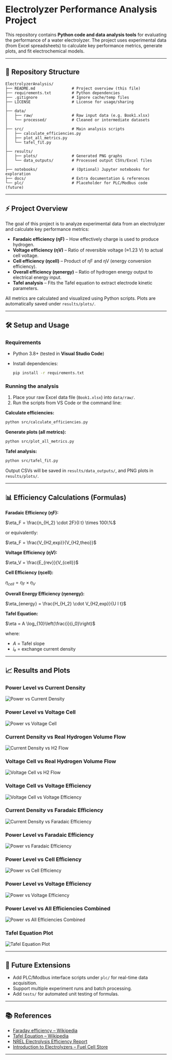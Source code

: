 # Electrolyzer Performance Analysis Project

This repository contains **Python code and data analysis tools** for evaluating the performance of a water electrolyzer. The project uses experimental data (from Excel spreadsheets) to calculate key performance metrics, generate plots, and fit electrochemical models.

---

## 📂 Repository Structure

```
ElectrolyzerAnalysis/
├── README.md                # Project overview (this file)
├── requirements.txt         # Python dependencies
├── .gitignore               # Ignore cache/temp files
├── LICENSE                  # License for usage/sharing
│
├── data/
│   ├── raw/                 # Raw input data (e.g. Book1.xlsx)
│   └── processed/           # Cleaned or intermediate datasets
│
├── src/                     # Main analysis scripts
│   ├── calculate_efficiencies.py
│   ├── plot_all_metrics.py
│   └── tafel_fit.py
│
├── results/
│   ├── plots/               # Generated PNG graphs
│   └── data_outputs/        # Processed output CSVs/Excel files
│
├── notebooks/               # (Optional) Jupyter notebooks for exploration
├── docs/                    # Extra documentation & references
└── plc/                     # Placeholder for PLC/Modbus code (future)
```

---

## ⚡ Project Overview

The goal of this project is to analyze experimental data from an electrolyzer and calculate key performance metrics:

* **Faradaic efficiency (ηF)** – How effectively charge is used to produce hydrogen.
* **Voltage efficiency (ηV)** – Ratio of reversible voltage (≈1.23 V) to actual cell voltage.
* **Cell efficiency (ηcell)** – Product of ηF and ηV (energy conversion efficiency).
* **Overall efficiency (ηenergy)** – Ratio of hydrogen energy output to electrical energy input.
* **Tafel analysis** – Fits the Tafel equation to extract electrode kinetic parameters.

All metrics are calculated and visualized using Python scripts. Plots are automatically saved under `results/plots/`.

---

## 🛠️ Setup and Usage

### Requirements

* Python 3.8+ (tested in **Visual Studio Code**)
* Install dependencies:

  ```bash
  pip install -r requirements.txt
  ```

### Running the analysis

1. Place your raw Excel data file (`Book1.xlsx`) into `data/raw/`.
2. Run the scripts from VS Code or the command line:

**Calculate efficiencies:**

```bash
python src/calculate_efficiencies.py
```

**Generate plots (all metrics):**

```bash
python src/plot_all_metrics.py
```

**Tafel analysis:**

```bash
python src/tafel_fit.py
```

Output CSVs will be saved in `results/data_outputs/`, and PNG plots in `results/plots/`.

---

## 📊 Efficiency Calculations (Formulas)

**Faradaic Efficiency (ηF):**

$\eta_F = \frac{n_{H_2} \cdot 2F}{I t} \times 100\%$

or equivalently:

$\eta_F = \frac{V_{H2,exp}}{V_{H2,theo}}$

**Voltage Efficiency (ηV):**

$\eta_V = \frac{E_{rev}}{V_{cell}}$

**Cell Efficiency (ηcell):**

$\eta_{cell} = \eta_F \times \eta_V$

**Overall Energy Efficiency (ηenergy):**

$\eta_{energy} = \frac{H_{H_2} \cdot V_{H2,exp}}{U I t}$

**Tafel Equation:**

$\eta = A \log_{10}\left(\frac{i}{i_0}\right)$

where:

* *A* = Tafel slope
* *i₀* = exchange current density

---

## 📈 Results and Plots

### Power Level vs Current Density

![Power vs Current Density](results/plots/power_vs_current_density.png)

### Power Level vs Voltage Cell

![Power vs Voltage Cell](results/plots/power_vs_voltage_cell.png)

### Current Density vs Real Hydrogen Volume Flow

![Current Density vs H2 Flow](results/plots/current_density_vs_h2_flow.png)

### Voltage Cell vs Real Hydrogen Volume Flow

![Voltage Cell vs H2 Flow](results/plots/voltage_cell_vs_h2_flow.png)

### Voltage Cell vs Voltage Efficiency

![Voltage Cell vs Voltage Efficiency](results/plots/voltage_cell_vs_voltage_eff.png)

### Current Density vs Faradaic Efficiency

![Current Density vs Faradaic Efficiency](results/plots/current_density_vs_faraday_eff.png)

### Power Level vs Faradaic Efficiency

![Power vs Faradaic Efficiency](results/plots/power_vs_faraday_eff.png)

### Power Level vs Cell Efficiency

![Power vs Cell Efficiency](results/plots/power_vs_cell_eff.png)

### Power Level vs Voltage Efficiency

![Power vs Voltage Efficiency](results/plots/power_vs_voltage_eff.png)

### Power Level vs All Efficiencies Combined

![Power vs All Efficiencies Combined](results/plots/power_vs_all_eff.png)

### Tafel Equation Plot

![Tafel Equation Plot](results/plots/tafel_plot.png)

---

## 🔮 Future Extensions

* Add PLC/Modbus interface scripts under `plc/` for real-time data acquisition.
* Support multiple experiment runs and batch processing.
* Add `tests/` for automated unit testing of formulas.

---

## 📚 References

* [Faraday efficiency – Wikipedia](https://en.wikipedia.org/wiki/Faraday_efficiency)
* [Tafel Equation – Wikipedia](https://en.wikipedia.org/wiki/Tafel_equation)
* [NREL Electrolysis Efficiency Report](https://docs.nrel.gov/docs/fy10osti/47302.pdf)
* [Introduction to Electrolyzers – Fuel Cell Store](https://www.fuelcellstore.com/blog-section/introduction-to-electrolyzers)

---
